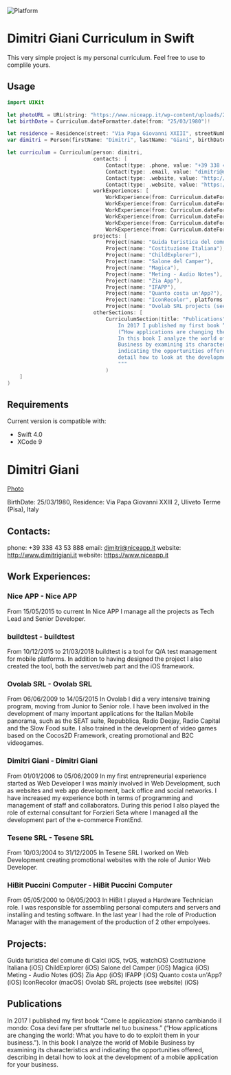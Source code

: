 ![Platform](https://img.shields.io/badge/platform-ios-lightgray.svg?style=flat)

# Dimitri Giani Curriculum in Swift
This very simple project is my personal curriculum.
Feel free to use to complile yours.

## Usage

```swift
import UIKit

let photoURL = URL(string: "https://www.niceapp.it/wp-content/uploads/2017/03/dimitri.jpg")!
let birthDate = Curriculum.dateFormatter.date(from: "25/03/1980")!

let residence = Residence(street: "Via Papa Giovanni XXIII", streetNumber: "2", city: "Uliveto Terme", province: "Pisa", country: "Italy")
var dimitri = Person(firstName: "Dimitri", lastName: "Giani", birthDate: birthDate, photoURL: photoURL, residence: residence)

let curriculum = Curriculum(person: dimitri,
							contacts: [
								Contact(type: .phone, value: "+39 338 43 53 888"),
								Contact(type: .email, value: "dimitri@niceapp.it"),
								Contact(type: .website, value: "http://www.dimitrigiani.it"),
								Contact(type: .website, value: "https://www.niceapp.it")],
							workExperiences: [
								WorkExperience(from: Curriculum.dateFormatter.date(from: "15/05/2015")!, to: nil, companyName: "Nice APP", role: "Founder and Senior Developer", brief: "In Nice APP I manage all the projects as Tech Lead and Senior Developer."),
								WorkExperience(from: Curriculum.dateFormatter.date(from: "10/12/2015")!, to: Curriculum.dateFormatter.date(from: "21/03/2018"), companyName: "buildtest", role: "Creator, Founder and Developer", brief: "buildtest is a tool for Q/A test management for mobile platforms. In addition to having designed the project I also created the tool, both the server/web part and the iOS framework."),
								WorkExperience(from: Curriculum.dateFormatter.date(from: "06/06/2009")!, to: Curriculum.dateFormatter.date(from: "14/05/2015"), companyName: "Ovolab SRL", role: "iOS Software Engineer", brief: "In Ovolab I did a very intensive training program, moving from Junior to Senior role. I have been involved in the development of many important applications for the Italian Mobile panorama, such as the SEAT suite, Repubblica, Radio Deejay, Radio Capital and the Slow Food suite. I also trained in the development of video games based on the Cocos2D Framework, creating promotional and B2C videogames."),
								WorkExperience(from: Curriculum.dateFormatter.date(from: "1/1/2006")!, to: Curriculum.dateFormatter.date(from: "05/06/2009"), companyName: "Dimitri Giani", role: "Founder and Web/Mobile Developer", brief: "In my first entrepreneurial experience started as Web Developer I was mainly involved in Web Development, such as websites and web app development, back office and social networks. I have increased my experience both in terms of programming and management of staff and collaborators. During this period I also played the role of external consultant for Forzieri Seta where I managed all the development part of the e-commerce FrontEnd."),
								WorkExperience(from: Curriculum.dateFormatter.date(from: "10/3/2004")!, to: Curriculum.dateFormatter.date(from: "31/12/2005"), companyName: "Tesene SRL", role: "Web Designer/Developer", brief: "In Tesene SRL I worked on Web Development creating promotional websites with the role of Junior Web Developer."),
								WorkExperience(from: Curriculum.dateFormatter.date(from: "05/05/2000")!, to: Curriculum.dateFormatter.date(from: "06/05/2003"), companyName: "HiBit Puccini Computer", role: "Hardware Technician", brief: "In HiBit I played a Hardware Technician role. I was responsible for assembling personal computers and servers and installing and testing software. In the last year I had the role of Production Manager with the management of the production of 2 other empolyees.")],
							projects: [
								Project(name: "Guida turistica del comune di Calci", platforms: [.iOS, .tvOS, .watchOS]),
								Project(name: "Costituzione Italiana"),
								Project(name: "ChildExplorer"),
								Project(name: "Salone del Camper"),
								Project(name: "Magica"),
								Project(name: "Meting - Audio Notes"),
								Project(name: "Zia App"),
								Project(name: "IFAPP"),
								Project(name: "Quanto costa un'App?"),
								Project(name: "IconRecolor", platforms: [.macOS]),
								Project(name: "Ovolab SRL projects (see website)")],
							otherSections: [
								CurriculumSection(title: "Publications", body: """
									In 2017 I published my first book “Come le applicazioni stanno cambiando il mondo: Cosa devi fare per sfruttarle nel tuo business.”
									(“How applications are changing the world: What you have to do to exploit them in your business.”).
									In this book I analyze the world of Mobile
									Business by examining its characteristics and
									indicating the opportunities offered, describing in
									detail how to look at the development of a mobile application for your business.
									"""
								)
	]
)
```

## Requirements

Current version is compatible with:

* Swift 4.0
* XCode 9

# Dimitri Giani 
[Photo](https://www.niceapp.it/wp-content/uploads/2017/03/dimitri.jpg)

BirthDate: 25/03/1980,
Residence: Via Papa Giovanni XXIII 2, Uliveto Terme (Pisa), Italy

## Contacts:
phone: +39 338 43 53 888
email: dimitri@niceapp.it
website: http://www.dimitrigiani.it
website: https://www.niceapp.it

## Work Experiences:
### Nice APP - Nice APP
From 15/05/2015 to current
In Nice APP I manage all the projects as Tech Lead and Senior Developer.

### buildtest - buildtest
From 10/12/2015 to 21/03/2018
buildtest is a tool for Q/A test management for mobile platforms. In addition to having designed the project I also created the tool, both the server/web part and the iOS framework.

### Ovolab SRL - Ovolab SRL
From 06/06/2009 to 14/05/2015
In Ovolab I did a very intensive training program, moving from Junior to Senior role. I have been involved in the development of many important applications for the Italian Mobile panorama, such as the SEAT suite, Repubblica, Radio Deejay, Radio Capital and the Slow Food suite. I also trained in the development of video games based on the Cocos2D Framework, creating promotional and B2C videogames.

### Dimitri Giani - Dimitri Giani
From 01/01/2006 to 05/06/2009
In my first entrepreneurial experience started as Web Developer I was mainly involved in Web Development, such as websites and web app development, back office and social networks. I have increased my experience both in terms of programming and management of staff and collaborators. During this period I also played the role of external consultant for Forzieri Seta where I managed all the development part of the e-commerce FrontEnd.

### Tesene SRL - Tesene SRL
From 10/03/2004 to 31/12/2005
In Tesene SRL I worked on Web Development creating promotional websites with the role of Junior Web Developer.

### HiBit Puccini Computer - HiBit Puccini Computer
From 05/05/2000 to 06/05/2003
In HiBit I played a Hardware Technician role. I was responsible for assembling personal computers and servers and installing and testing software. In the last year I had the role of Production Manager with the management of the production of 2 other empolyees.

## Projects:
Guida turistica del comune di Calci (iOS, tvOS, watchOS)
Costituzione Italiana (iOS)
ChildExplorer (iOS)
Salone del Camper (iOS)
Magica (iOS)
Meting - Audio Notes (iOS)
Zia App (iOS)
IFAPP (iOS)
Quanto costa un'App? (iOS)
IconRecolor (macOS)
Ovolab SRL projects (see website) (iOS)

## Publications
In 2017 I published my first book “Come le applicazioni stanno cambiando il mondo: Cosa devi fare per sfruttarle nel tuo business.”
(“How applications are changing the world: What you have to do to exploit them in your business.”).
In this book I analyze the world of Mobile
Business by examining its characteristics and
indicating the opportunities offered, describing in
detail how to look at the development of a mobile application for your business.

